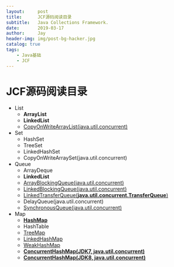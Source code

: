 ```yaml
---
layout:     post
title:      JCF源码阅读目录
subtitle:   Java Collections Framework.
date:       2019-03-17
author:     Jay
header-img: img/post-bg-hacker.jpg
catalog: true
tags:
    - Java基础
    - JCF
---
```


# JCF源码阅读目录

- List
    - **ArrayList**  
    - **LinkedList**
    - [CopyOnWriteArrayList(java.util.concurrent)](https://xuanjian1992.top/2019/06/02/CopyOnWriteArrayList%E6%BA%90%E7%A0%81%E5%88%86%E6%9E%90/)
- Set
    - HashSet
    - TreeSet
    - LinkedHashSet
    - CopyOnWriteArraySet(java.util.concurrent)
- Queue
    - ArrayDeque
    - **LinkedList**
    - [ArrayBlockingQueue(java.util.concurrent)](https://xuanjian1992.top/2019/06/09/ArrayBlockingQueue%E6%BA%90%E7%A0%81%E5%88%86%E6%9E%90/)
    - [LinkedBlockingQueue(java.util.concurrent)](https://xuanjian1992.top/2019/06/09/LinkedBlockingQueue%E6%BA%90%E7%A0%81%E5%88%86%E6%9E%90/)
    - [LinkedTransferQueue(**java.util.concurrent.TransferQueue**)](https://xuanjian1992.top/2019/06/24/LinkedTransferQueue%E6%BA%90%E7%A0%81%E5%88%86%E6%9E%90/)
    - DelayQueue(java.util.concurrent)
    - [SynchronousQueue(java.util.concurrent)](https://xuanjian1992.top/2019/06/23/SynchronousQueue%E6%BA%90%E7%A0%81%E5%88%86%E6%9E%90/)
- Map
    - **[HashMap](https://xuanjian1992.top/2019/03/31/HashMap%E6%BA%90%E7%A0%81%E8%A7%A3%E6%9E%90/)**
    - HashTable
    - [TreeMap](https://xuanjian1992.top/2019/05/13/TreeMap%E6%BA%90%E7%A0%81%E5%88%86%E6%9E%90/)
    - [LinkedHashMap](https://xuanjian1992.top/2019/04/10/LinkedHashMap%E6%BA%90%E7%A0%81%E5%88%86%E6%9E%90/)
    - [WeakHashMap](https://xuanjian1992.top/2019/04/14/WeakHashMap%E6%BA%90%E7%A0%81%E5%88%86%E6%9E%90/)
    - **[ConcurrentHashMap(JDK7, java.util.concurrent)](https://xuanjian1992.top/2019/05/22/ConcurrentHashMap%E6%BA%90%E7%A0%81%E5%88%86%E6%9E%90(JDK7)/)**
    - **[ConcurrentHashMap(JDK8, java.util.concurrent)](https://xuanjian1992.top/2019/05/24/ConcurrentHashMap%E6%BA%90%E7%A0%81%E5%88%86%E6%9E%90(JDK8)/)**  
    
